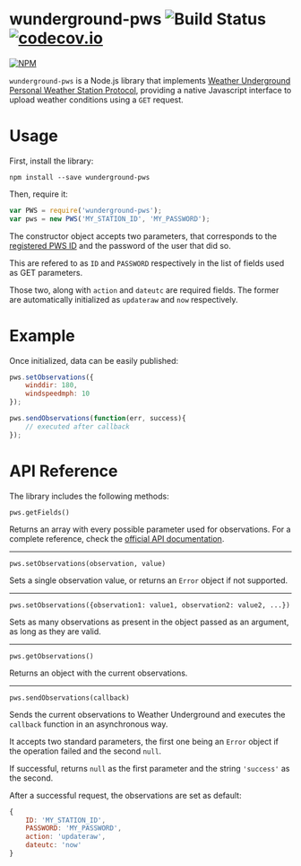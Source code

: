# wunderground-pws ![Build Status](https://travis-ci.org/fauria/wunderground-pws.svg?branch=master) [![codecov.io](https://codecov.io/github/fauria/wunderground-pws/coverage.svg?branch=master)](https://codecov.io/github/fauria/wunderground-pws?branch=master)

[![NPM](https://nodei.co/npm/wunderground-pws.png)](https://nodei.co/npm/wunderground-pws/)

`wunderground-pws` is a Node.js library that implements [Weather Underground Personal Weather Station Protocol](http://wiki.wunderground.com/index.php/PWS_-_Upload_Protocol), providing a native Javascript interface to upload weather conditions using a `GET` request.

# Usage
First, install the library:

`npm install --save wunderground-pws`

Then, require it:

```javascript
var PWS = require('wunderground-pws');
var pws = new PWS('MY_STATION_ID', 'MY_PASSWORD');
```

The constructor object accepts two parameters, that corresponds to the [registered PWS ID](http://www.wunderground.com/personal-weather-station/signup) and the password of the user that did so.

This are refered to as `ID` and `PASSWORD` respectively in the list of fields used as GET parameters. 

Those two, along with `action` and `dateutc` are required fields. The former are automatically initialized as `updateraw` and `now` respectively.

# Example
Once initialized, data can be easily published:

```javascript
pws.setObservations({
	winddir: 180,
	windspeedmph: 10
});

pws.sendObservations(function(err, success){
	// executed after callback
});
```

# API Reference
The library includes the following methods:

`pws.getFields()`

Returns an array with every possible parameter used for observations. For a complete reference, check the [official API documentation](http://wiki.wunderground.com/index.php/PWS_-_Upload_Protocol).

---

`pws.setObservations(observation, value)`

Sets a single observation value, or returns an `Error` object if not supported.

---

`pws.setObservations({observation1: value1, observation2: value2, ...})`

Sets as many observations as present in the object passed as an argument, as long as they are valid.

---

`pws.getObservations()`

Returns an object with the current observations.

---

`pws.sendObservations(callback)`

Sends the current observations to Weather Underground and executes the `callback` function in an asynchronous way.

It accepts two standard parameters, the first one being an `Error` object if the operation failed and the second `null`. 

If successful, returns `null` as the first parameter and the string `'success'` as the second.

After a successful request, the observations are set as default:

```javascript
{
	ID: 'MY_STATION_ID',
	PASSWORD: 'MY_PASSWORD',
	action: 'updateraw',
	dateutc: 'now'
}
```